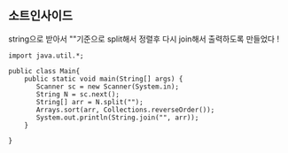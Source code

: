## 소트인사이드

string으로 받아서 ""기준으로 split해서 정렬후
다시 join해서 출력하도록 만들었다 !

```
import java.util.*;

public class Main{
    public static void main(String[] args) {
       Scanner sc = new Scanner(System.in);
       String N = sc.next();
       String[] arr = N.split("");
       Arrays.sort(arr, Collections.reverseOrder());
       System.out.println(String.join("", arr));
    }

}

```